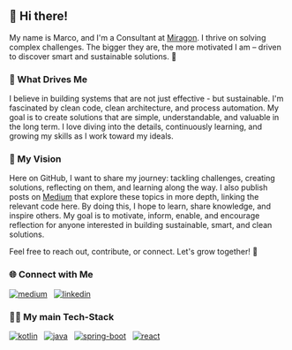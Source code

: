 ## 👋 Hi there!

My name is Marco, and I'm a Consultant at [Miragon](https://miragon.io). 
I thrive on solving complex challenges. 
The bigger they are, the more motivated I am – 
driven to discover smart and sustainable solutions. 🚀

### 🌱 What Drives Me

I believe in building systems that are not just effective - but sustainable. 
I'm fascinated by clean code, clean architecture, and process automation. 
My goal is to create solutions that are simple, understandable, and valuable in the long term. 
I love diving into the details, continuously learning, and growing my skills as I work toward my ideals.

### 🌟 My Vision

Here on GitHub, I want to share my journey: tackling challenges, creating solutions, reflecting on them, and learning along the way. 
I also publish posts on [Medium](https://medium.com/@emaarco) that explore these topics in more depth, linking the relevant code here. 
By doing this, I hope to learn, share knowledge, and inspire others. 
My goal is to motivate, inform, enable, and encourage reflection for anyone interested in building sustainable, smart, and clean solutions.

Feel free to reach out, contribute, or connect. Let's grow together! 🚀

### 🌐 Connect with Me

[<img alt="medium" src="https://img.shields.io/badge/medium-%2312100E.svg?&style=for-the-badge&logo=medium&logoColor=white" />](https://medium.com/@emaarco)
&nbsp;
[<img alt="linkedin" src="https://img.shields.io/badge/LinkedIn-0077B5?style=for-the-badge&logo=linkedin&logoColor=white" />](https://www.linkedin.com/in/schaeckm/)

### 🧑‍💻 My main Tech-Stack

[<img alt="kotlin" src="https://img.shields.io/badge/Kotlin-B125EA?style=for-the-badge&logo=kotlin&logoColor=white" />](https://github.com/emaarco)
&nbsp;
[<img alt="java" src="https://img.shields.io/badge/Java-ED8B00?style=for-the-badge&logo=java&logoColor=white" />](https://github.com/emaarco)
&nbsp;
[<img alt="spring-boot" src="https://img.shields.io/badge/Spring_Boot-6DB33F?style=for-the-badge&logo=spring-boot&logoColor=white" />](https://github.com/emaarco)
&nbsp;
[<img alt="react" src="https://img.shields.io/badge/React-20232A?style=for-the-badge&logo=react&logoColor=61DAFB" />](https://github.com/emaarco)
